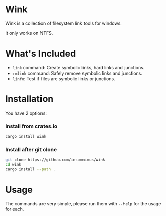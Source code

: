# Wink

Wink is a collection of filesystem link tools for windows.

It only works on NTFS.

# What's Included

-	`link` command: Create symbolic links, hard links and junctions.
-	`rmlink` command: Safely remove symbolic links and junctions.
-	`linfo`: Test if files are symbolic links or junctions.

# Installation

You have 2 options:

### Install from crates.io

`cargo install wink`

### Install after git clone

```sh
git clone https://github.com/insomnimus/wink
cd wink
cargo install --path .
```

# Usage

The commands are very simple, please run them with `--help` for the usage for each.
